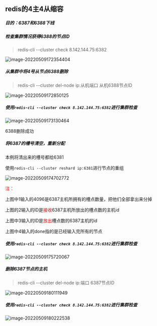 ## redis的4主4从缩容

##### 目的：6387和6388下线

##### 检查集群情况获得6388的节点ID

> redis-cli --cluster check 8.142.144.75:6382

![image-20220509172354404](D:\笔记\Docker\part\redis的4主4从缩容.assets\image-20220509172354404.png)

##### 从集群中将4号从节点6388删除

> redis-cli --cluster del-node ip:从机端口 从机6388节点ID

![image-20220509172850125](D:\笔记\Docker\part\redis的4主4从缩容.assets\image-20220509172850125.png)

##### 使用`redis-cli --cluster check 8.142.144.75:6382`进行集群检查

![image-20220509173130464](D:\笔记\Docker\part\redis的4主4从缩容.assets\image-20220509173130464.png)

6388删除成功

##### 将6387的槽号清空，重新分配

本例将清出来的槽号都给6381

使用`redis-cli --cluster reshard ip:6381`进行节点的重组

![image-20220509174702772](D:\笔记\Docker\part\redis的4主4从缩容.assets\image-20220509174702772.png)

<font color="red">注：</font>

上图中1输入的4096是6387主机所拥有的槽点数量，把他们全部拿出来分掉

上图的2输入的ID是<font color="red">接收</font>6387主机所放出的槽点数的主机id

上图中3输入的ID是<font color="red">放出</font>槽点数的6387主机的id

上图中4输入的done指的是已经输入完所有的节点

##### 使用`redis-cli --cluster check 8.142.144.75:6382`进行集群检查

![image-20220509175720067](D:\笔记\Docker\part\redis的4主4从缩容.assets\image-20220509175720067.png)

##### 删除6387节点的主机

> redis-cli --cluster del-node ip:端口 6387节点ID

![image-20220509180111949](D:\笔记\Docker\part\redis的4主4从缩容.assets\image-20220509180111949.png)

##### 使用`redis-cli --cluster check 8.142.144.75:6382`进行集群检查

![image-20220509180222538](D:\笔记\Docker\part\redis的4主4从缩容.assets\image-20220509180222538.png)